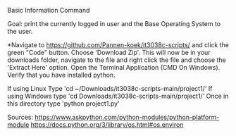 Basic Information Command

Goal: print the currently logged in user and the Base Operating System to the user.

*Navigate to https://github.com/Pannen-koek/it3038c-scripts/ and click the green "Code" button. Choose 'Download Zip'. This will now be in your downloads folder, navigate to the file and right click the file and choose the 'Extract Here' option. Open the Terminal Application (CMD On Windows). Verify that you have installed python.

If using Linux Type 'cd ~/Downloads/it3038c-scripts-main/project1/' 
If using Windows type 'cd Downloads/it3038c-scripts-main/project1/'
Once in this directory type 'python project1.py'

Sources:
https://www.askpython.com/python-modules/python-platform-module
https://docs.python.org/3/library/os.html#os.environ
